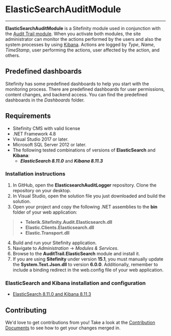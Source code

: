 # ElasticSearchAuditModule #  
----------



**ElasticSearchAuditModule** is a Sitefinity module used in conjunction with the [Audit Trail module](http://www.sitefinity.com/documentation/documentationarticles/audit-trail). When you activate both modules, the site administrator can monitor the actions performed by the users and also the system processes by using [Kibana](http://www.elasticsearch.org/overview/kibana/ "Kibana"). Actions are logged by *Type*, *Name*, *TimeStamp*, user performing the actions, user affected by the action, and others.


Predefined dashboards
----------

Sitefinity has some predefined dashboards to help you start with the monitoring process. There are predefined dashboards for user permissions, content changes, and backend access. You can find the predefined dashboards in the *Dashboards* folder.

Requirements
----------

- Sitefinity CMS with valid license
- .NET Framework 4.8
- Visual Studio 2017 or later.
- Microsoft SQL Server 2012 or later.
- The following tested combinations of versions of **ElasticSearch** and **Kibana**:
	- ***ElasticSearch 8.11.0*** and ***Kibana 8.11.3***

### Installation instructions

1. In GitHub, open the **ElasticsearchAuditLogger** repository.
Clone the repository on your desktop.
2. In Visual Studio, open the solution file you just downloaded and build the solution.
3. Open your project and copy the following .NET assemblies to the **bin** folder of your web application:
>* **Telerik.Sitefinity.Audit.Elasticsearch.dll**
>* **Elastic.Clients.Elasticsearch.dll**
>* **Elastic.Transport.dll**
4. Build and run your Sitefinity application.
5. Navigate to *Administration* -> *Modules & Services*.
6. Browse to the **AuditTrail.ElasticSearch** module and install it.
7. If you are using **Sitefinity** under version **15.1**, you must manually update the **System.Text.Json.dll** to version **6.0.0**.
   Additionally, remember to include a binding redirect in the web.config file of your web application. 

### ElasticSearch and Kibana installation and configuration  ###
- [ElasticSearch 8.11.0 and Kibana 8.11.3](ElasticSearch8.11.0AndKibana8.11.3.md)

Contributing
------

We'd love to get contributions from you! Take a look at the
[Contribution Documents](CONTRIBUTING.md) to see how to get your changes merged
in.
